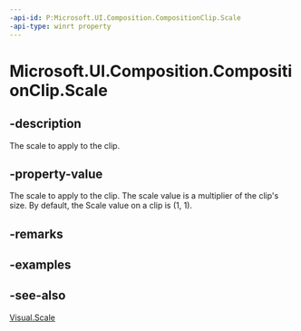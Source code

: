 ```yaml
---
-api-id: P:Microsoft.UI.Composition.CompositionClip.Scale
-api-type: winrt property
---
```


<!-- Property syntax
public Windows.Foundation.Numerics.Vector2 Scale { get;  set; }
-->

# Microsoft.UI.Composition.CompositionClip.Scale

## -description
The scale to apply to the clip.

## -property-value
The scale to apply to the clip. The scale value is a multiplier of the clip's size. By default, the Scale value on a clip is (1, 1).

## -remarks

## -examples

## -see-also
[Visual.Scale](visual_scale.md)
